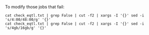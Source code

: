 
To modify those jobs that fail:
``` 
cat check_eqtl.txt | grep False | cut -f2 | xargs -I '{}' sed -i 's/4:00/48:00/g' '{}'
cat check_eqtl.txt | grep False | cut -f2 | xargs -I '{}' sed -i 's/4gb/16gb/g' '{}'
```